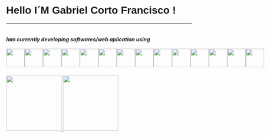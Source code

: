 <link href="https://fonts.googleapis.com/css?family=Poppins:100,200,300,400,500,600,700,800,900" rel="stylesheet">
<link rel="stylesheet" href="https://cdn.jsdelivr.net/gh/devicons/devicon@v2.15.1/devicon.min.css">
          
<h1 style="font-family:'Poppins', sans-serif;">Hello I´M Gabriel Corto Francisco !</h1>
<hr>



<div style="display:flex;">
  <main>
  <h5>Iam currently  developing softwares/web aplication using<br><br> 
  <div style="display:flex;">
  <img width="50px" height="50px" src="https://cdn.jsdelivr.net/gh/devicons/devicon/icons/html5/html5-original.svg" />
  <img width="50px" height="50px" src="https://cdn.jsdelivr.net/gh/devicons/devicon/icons/css3/css3-original.svg" />
  <img width="50px" height="50px" src="https://cdn.jsdelivr.net/gh/devicons/devicon/icons/javascript/javascript-original.svg" />
  <img width="50px" height="50px" src="https://cdn.jsdelivr.net/gh/devicons/devicon/icons/react/react-original-wordmark.svg" />
            <img width="50px" height="50px" src="https://cdn.jsdelivr.net/gh/devicons/devicon/icons/vue/vue-original-wordmark.svg" />
<img width="50px" height="50px" src="https://cdn.jsdelivr.net/gh/devicons/devicon/icons/typescript/typescript-original.svg" /> 
<img width="50px" height="50px" src="https://cdn.jsdelivr.net/gh/devicons/devicon/icons/tailwindcss/tailwindcss-original.svg" /> 
<img width="50px" height="50px" src="https://cdn.jsdelivr.net/gh/devicons/devicon/icons/git/git-original.svg" /> 
  <img width="50px" height="50px" src="https://cdn.jsdelivr.net/gh/devicons/devicon/icons/nodejs/nodejs-original.svg" />
  <img width="50px" height="50px" src="https://cdn.jsdelivr.net/gh/devicons/devicon/icons/nextjs/nextjs-original.svg" />
<img width="50px" height="50px" src="https://cdn.jsdelivr.net/gh/devicons/devicon/icons/docker/docker-original.svg" /> 
<img width="50px" height="50px" src="https://cdn.jsdelivr.net/gh/devicons/devicon/icons/postgresql/postgresql-original.svg" /> 
<img width="50px" height="50px" src="https://cdn.jsdelivr.net/gh/devicons/devicon/icons/mongodb/mongodb-original.svg" /> 
<img width="50px" height="50px" src="https://cdn.jsdelivr.net/gh/devicons/devicon/icons/express/express-original.svg" /> 
            
  </div>
  </h5>

  </div>
  </h5>
  </main>
<div style="display:flex; gap:3rem;">
  <a href="https://github.com/gabriel-corto">
  <img height="150em" src="https://github-readme-stats.vercel.app/api?username=gabriel-corto&show_icons=true&theme=dracula&include_all_commits=true&count_private=true"/>
  <img height="150em" src="https://github-readme-stats.vercel.app/api/top-langs/?username=gabriel-corto&layout=compact&langs_count=16&theme=dracula"/>
</div>






</div>


          
                     
            
